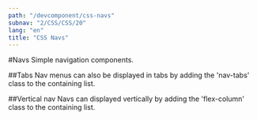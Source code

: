 ```yaml
---
path: "/devcomponent/css-navs"
subnav: "2/CSS/CSS/20"
lang: "en"
title: "CSS Navs"
---
```


#Navs
Simple navigation components.
<htmlnav1></htmlnav1>

##Tabs
Nav menus can also be displayed in tabs by adding the 'nav-tabs' class to the containing list.
<htmlnav2></htmlnav2>

##Vertical nav
Navs can displayed vertically by adding the 'flex-column' class to the containing list.
<htmlnav3></htmlnav3>
